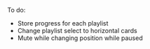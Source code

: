 To do:

- Store progress for each playlist
- Change playlist select to horizontal cards
- Mute while changing position while paused
